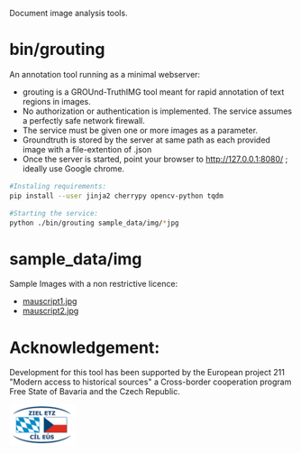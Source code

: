 Document image analysis tools.

# bin/grouting

An annotation tool running as a minimal webserver:
* grouting is a GROUnd-TruthIMG tool meant for rapid annotation of text regions in images.
* No authorization or authentication is implemented. The service assumes a perfectly safe network firewall.
* The service must be given one or more images as a parameter.
* Groundtruth is stored by the server at same path as each provided image with a file-extention of .json
* Once the server is started, point your browser to http://127.0.0.1:8080/ ; ideally use Google chrome.

```bash
#Instaling requirements:
pip install --user jinja2 cherrypy opencv-python tqdm
```

```bash
#Starting the service:
python ./bin/grouting sample_data/img/*jpg
```

# sample_data/img

Sample Images with a non restrictive licence:
* [mauscript1.jpg](https://c.pxhere.com/photos/70/1b/manuscript_ancient_writing_document_map_old_museum_archive-920944.jpg!d)
* [mauscript2.jpg](https://c.pxhere.com/photos/09/5f/manuscript_book_ancient_old_document_archive-919448.jpg!d)

# Acknowledgement:

Development for this tool has been supported by the European project 211 "Modern access to historical sources" a Cross-border cooperation program
Free State of Bavaria and the Czech Republic.

<img src="./czeck_bavaria_logo.png" height="74" width="118">